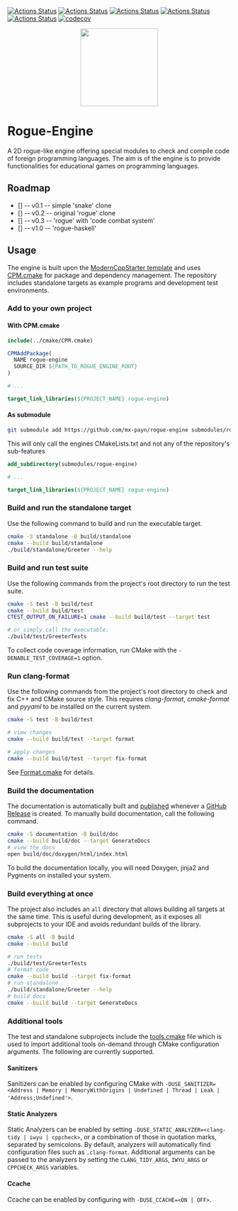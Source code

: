 [![Actions Status](https://github.com/mx-payn/rogue-engine/workflows/MacOS/badge.svg)](https://github.com/mx-payn/rogue-engine/actions)
[![Actions Status](https://github.com/mx-payn/rogue-engine/workflows/Windows/badge.svg)](https://github.com/mx-payn/rogue-engine/actions)
[![Actions Status](https://github.com/mx-payn/rogue-engine/workflows/Ubuntu/badge.svg)](https://github.com/mx-payn/rogue-engine/actions)
[![Actions Status](https://github.com/mx-payn/rogue-engine/workflows/Style/badge.svg)](https://github.com/mx-payn/rogue-engine/actions)
[![Actions Status](https://github.com/mx-payn/rogue-engine/workflows/Install/badge.svg)](https://github.com/mx-payn/rogue-engine/actions)
[![codecov](https://codecov.io/gh/mx-payn/rogue-engine/branch/master/graph/badge.svg)](https://codecov.io/gh/mx-payn/rogue-engine)

<p align="center">
  <img src="https://repository-images.githubusercontent.com/254842585/4dfa7580-7ffb-11ea-99d0-46b8fe2f4170" height="175" width="auto" />
</p>

# Rogue-Engine

A 2D rogue-like engine offering special modules to check and compile code of foreign programming languages. The aim is of the engine is
to provide functionalities for educational games on programming languages.

## Roadmap

- [] -- v0.1 -- simple 'snake' clone
- [] -- v0.2 -- original 'rogue' clone
- [] -- v0.3 -- 'rogue' with 'code combat system'
- [] -- v1.0 -- 'rogue-haskell'

## Usage

The engine is built upon the [ModernCppStarter template](https://github.com/TheLartians/ModernCppStarter) and uses [CPM.cmake](https://github.com/cpm-cmake/CPM.cmake)
for package and dependency management. The repository includes standalone targets as example programs and development test environments.

### Add to your own project

#### With CPM.cmake

``` cmake
include(../cmake/CPM.cmake)

CPMAddPackage(
  NAME rogue-engine 
  SOURCE_DIR ${PATH_TO_ROGUE_ENGINE_ROOT}
)

# ...

target_link_libraries(${PROJECT_NAME} rogue-engine)
```

#### As submodule

``` bash
git submodule add https://github.com/mx-payn/rogue-engine submodules/rogue-engine
```

This will only call the engines CMakeLists.txt and not any of the repository's sub-features

``` cmake
add_subdirectory(submodules/rogue-engine)

# ...

target_link_libraries(${PROJECT_NAME} rogue-engine)
```

### Build and run the standalone target

Use the following command to build and run the executable target.

```bash
cmake -S standalone -B build/standalone
cmake --build build/standalone
./build/standalone/Greeter --help
```

### Build and run test suite

Use the following commands from the project's root directory to run the test suite.

```bash
cmake -S test -B build/test
cmake --build build/test
CTEST_OUTPUT_ON_FAILURE=1 cmake --build build/test --target test

# or simply call the executable: 
./build/test/GreeterTests
```

To collect code coverage information, run CMake with the `-DENABLE_TEST_COVERAGE=1` option.

### Run clang-format

Use the following commands from the project's root directory to check and fix C++ and CMake source style.
This requires _clang-format_, _cmake-format_ and _pyyaml_ to be installed on the current system.

```bash
cmake -S test -B build/test

# view changes
cmake --build build/test --target format

# apply changes
cmake --build build/test --target fix-format
```

See [Format.cmake](https://github.com/TheLartians/Format.cmake) for details.

### Build the documentation

The documentation is automatically built and [published](https://mx-payn.github.io/rogue-engine) whenever a [GitHub Release](https://help.github.com/en/github/administering-a-repository/managing-releases-in-a-repository) is created.
To manually build documentation, call the following command.

```bash
cmake -S documentation -B build/doc
cmake --build build/doc --target GenerateDocs
# view the docs
open build/doc/doxygen/html/index.html
```

To build the documentation locally, you will need Doxygen, jinja2 and Pygments on installed your system.

### Build everything at once

The project also includes an `all` directory that allows building all targets at the same time.
This is useful during development, as it exposes all subprojects to your IDE and avoids redundant builds of the library.

```bash
cmake -S all -B build
cmake --build build

# run tests
./build/test/GreeterTests
# format code
cmake --build build --target fix-format
# run standalone
./build/standalone/Greeter --help
# build docs
cmake --build build --target GenerateDocs
```

### Additional tools

The test and standalone subprojects include the [tools.cmake](cmake/tools.cmake) file which is used to import additional tools on-demand through CMake configuration arguments.
The following are currently supported.

#### Sanitizers

Sanitizers can be enabled by configuring CMake with `-DUSE_SANITIZER=<Address | Memory | MemoryWithOrigins | Undefined | Thread | Leak | 'Address;Undefined'>`.

#### Static Analyzers

Static Analyzers can be enabled by setting `-DUSE_STATIC_ANALYZER=<clang-tidy | iwyu | cppcheck>`, or a combination of those in quotation marks, separated by semicolons.
By default, analyzers will automatically find configuration files such as `.clang-format`.
Additional arguments can be passed to the analyzers by setting the `CLANG_TIDY_ARGS`, `IWYU_ARGS` or `CPPCHECK_ARGS` variables.

#### Ccache

Ccache can be enabled by configuring with `-DUSE_CCACHE=<ON | OFF>`.

